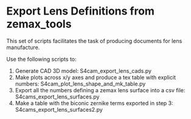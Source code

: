# Export Lens Definitions from zemax_tools

This set of scripts facilitates the task of producing documents for
lens manufacture.

Use the following scripts to:

1. Generate CAD 3D model: S4cam_export_lens_cads.py
2. Make plots across x/y axes and produce a tex table with explicit numbers: S4cam_plot_lens_shape_and_mk_table.py
3. Export all the numbers defining a zemax lens surface into a csv file: S4cams_export_lens_surfaces.py
4. Make a table with the biconic zernike terms exported in step 3: S4cams_export_lens_surfaces2.py
